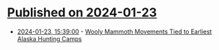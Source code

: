 # [Published on 2024-01-23](index.md)

* [2024-01-23, 15:39:00](https://soylentnews.org/article.pl?sid=24/01/22/1358230&from=rss) - [Wooly Mammoth Movements Tied to Earliest Alaska Hunting Camps](https://soylentnews.org/article.pl?sid=24/01/22/1358230&from=rss)

